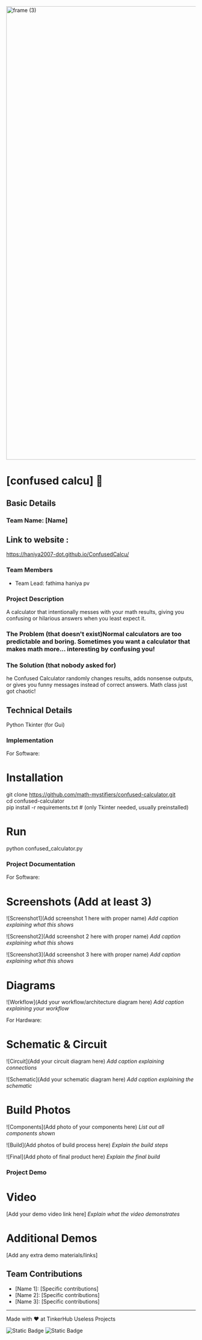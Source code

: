 <img width="3188" height="1202" alt="frame (3)" src="https://github.com/user-attachments/assets/517ad8e9-ad22-457d-9538-a9e62d137cd7" />


# [confused calcu] 🎯


## Basic Details
### Team Name: [Name]

## Link to website :
https://haniya2007-dot.github.io/ConfusedCalcu/

### Team Members
- Team Lead: fathima haniya pv

### Project Description
A calculator that intentionally messes with your math results, giving you confusing or hilarious answers when you least expect it.

### The Problem (that doesn't exist)Normal calculators are too predictable and boring. Sometimes you want a calculator that makes math more… interesting by confusing you!

### The Solution (that nobody asked for)
he Confused Calculator randomly changes results, adds nonsense outputs, or gives you funny messages instead of correct answers. Math class just got chaotic!

## Technical Details
Python
Tkinter (for Gui)
### Implementation
For Software:
# Installation
git clone https://github.com/math-mystifiers/confused-calculator.git  
cd confused-calculator  
pip install -r requirements.txt  # (only Tkinter needed, usually preinstalled)
# Run

python confused_calculator.py  

### Project Documentation
For Software:

# Screenshots (Add at least 3)
![Screenshot1](Add screenshot 1 here with proper name)
*Add caption explaining what this shows*

![Screenshot2](Add screenshot 2 here with proper name)
*Add caption explaining what this shows*

![Screenshot3](Add screenshot 3 here with proper name)
*Add caption explaining what this shows*

# Diagrams
![Workflow](Add your workflow/architecture diagram here)
*Add caption explaining your workflow*

For Hardware:

# Schematic & Circuit
![Circuit](Add your circuit diagram here)
*Add caption explaining connections*

![Schematic](Add your schematic diagram here)
*Add caption explaining the schematic*

# Build Photos
![Components](Add photo of your components here)
*List out all components shown*

![Build](Add photos of build process here)
*Explain the build steps*

![Final](Add photo of final product here)
*Explain the final build*

### Project Demo
# Video
[Add your demo video link here]
*Explain what the video demonstrates*

# Additional Demos
[Add any extra demo materials/links]

## Team Contributions
- [Name 1]: [Specific contributions]
- [Name 2]: [Specific contributions]
- [Name 3]: [Specific contributions]

---
Made with ❤️ at TinkerHub Useless Projects 

![Static Badge](https://img.shields.io/badge/TinkerHub-24?color=%23000000&link=https%3A%2F%2Fwww.tinkerhub.org%2F)
![Static Badge](https://img.shields.io/badge/UselessProjects--25-25?link=https%3A%2F%2Fwww.tinkerhub.org%2Fevents%2FQ2Q1TQKX6Q%2FUseless%2520Projects)


